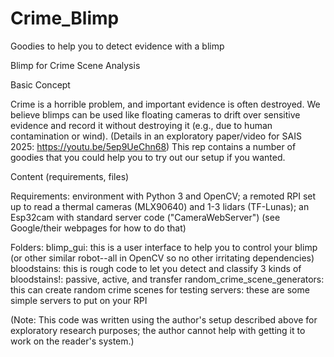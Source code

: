 # Crime_Blimp
 Goodies to help you to detect evidence with a blimp


Blimp for Crime Scene Analysis

Basic Concept

Crime is a horrible problem, and important evidence is often destroyed.
We believe blimps can be used like floating cameras to drift over sensitive evidence and record it without destroying it (e.g., due to human contamination or wind).
(Details in an exploratory paper/video for SAIS 2025: https://youtu.be/5ep9UeChn68)
This rep contains a number of goodies that you could help you to try out our setup if you wanted.

Content (requirements, files)

Requirements: environment with Python 3 and OpenCV; a remoted RPI set up to read a thermal cameras (MLX90640) and 1-3 lidars (TF-Lunas); an Esp32cam with standard server code ("CameraWebServer") (see Google/their webpages for how to do that) 

Folders:
blimp_gui: this is a user interface to help you to control your blimp (or other similar robot--all in OpenCV so no other irritating dependencies)
bloodstains: this is rough code to let you detect and classify 3 kinds of bloodstains!: passive, active, and transfer
random_crime_scene_generators: this can create random crime scenes for testing
servers: these are some simple servers to put on your RPI

(Note: This code was written using the author's setup described above for exploratory research purposes; the author cannot help with getting it to work on the reader's system.)



